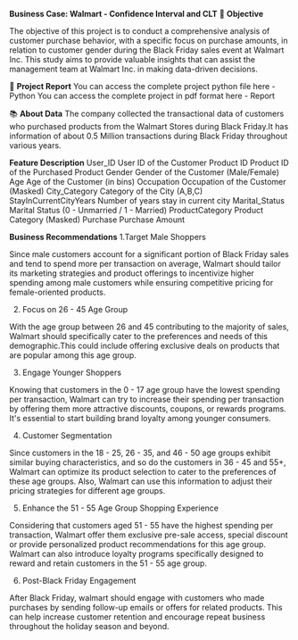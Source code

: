 **Business Case: Walmart - Confidence Interval and CLT**
🎯 **Objective**

The objective of this project is to conduct a comprehensive analysis of customer purchase behavior, with a specific focus on purchase amounts, in relation to customer gender during the Black Friday sales event at Walmart Inc. This study aims to provide valuable insights that can assist the management team at Walmart Inc. in making data-driven decisions.

📝 **Project Report**
You can access the complete project python file here - Python
You can access the complete project in pdf format here - Report

📚 **About Data**
The company collected the transactional data of customers who purchased products from the Walmart Stores during Black Friday.It has information of about 0.5 Million transactions during Black Friday throughout various years.

**Feature	Description**
User_ID	User ID of the Customer
Product ID	Product ID of the Purchased Product
Gender	Gender of the Customer (Male/Female)
Age	Age of the Customer (in bins)
Occupation	Occupation of the Customer (Masked)
City_Category	Category of the City (A,B,C)
StayInCurrentCityYears	Number of years stay in current city
Marital_Status	Marital Status (0 - Unmarried / 1 - Married)
ProductCategory	Product Category (Masked)
Purchase	Purchase Amount

**Business Recommendations**
1.Target Male Shoppers

Since male customers account for a significant portion of Black Friday sales and tend to spend more per transaction on average, Walmart should tailor its marketing strategies and product offerings to incentivize higher spending among male customers while ensuring competitive pricing for female-oriented products.

2. Focus on 26 - 45 Age Group

With the age group between 26 and 45 contributing to the majority of sales, Walmart should specifically cater to the preferences and needs of this demographic.This could include offering exclusive deals on products that are popular among this age group.

3. Engage Younger Shoppers

Knowing that customers in the 0 - 17 age group have the lowest spending per transaction, Walmart can try to increase their spending per transaction by offering them more attractive discounts, coupons, or rewards programs. It's essential to start building brand loyalty among younger consumers.

4. Customer Segmentation

Since customers in the 18 - 25, 26 - 35, and 46 - 50 age groups exhibit similar buying characteristics, and so do the customers in 36 - 45 and 55+, Walmart can optimize its product selection to cater to the preferences of these age groups. Also, Walmart can use this information to adjust their pricing strategies for different age groups.

5. Enhance the 51 - 55 Age Group Shopping Experience

Considering that customers aged 51 - 55 have the highest spending per transaction, Walmart offer them exclusive pre-sale access, special discount or provide personalized product recommendations for this age group. Walmart can also introduce loyalty programs specifically designed to reward and retain customers in the 51 - 55 age group.

6. Post-Black Friday Engagement

After Black Friday, walmart should engage with customers who made purchases by sending follow-up emails or offers for related products. This can help increase customer retention and encourage repeat business throughout the holiday season and beyond.
